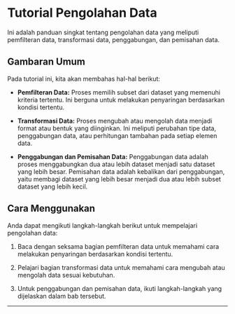 # Tutorial Pengolahan Data

Ini adalah panduan singkat tentang pengolahan data yang meliputi pemfilteran data, transformasi data, penggabungan, dan pemisahan data.

## Gambaran Umum

Pada tutorial ini, kita akan membahas hal-hal berikut:

- **Pemfilteran Data:** Proses memilih subset dari dataset yang memenuhi kriteria tertentu. Ini berguna untuk melakukan penyaringan berdasarkan kondisi tertentu.

- **Transformasi Data:** Proses mengubah atau mengolah data menjadi format atau bentuk yang diinginkan. Ini meliputi perubahan tipe data, penggabungan data, atau perhitungan tambahan pada setiap elemen data.

- **Penggabungan dan Pemisahan Data:** Penggabungan data adalah proses menggabungkan dua atau lebih dataset menjadi satu dataset yang lebih besar. Pemisahan data adalah kebalikan dari penggabungan, yaitu membagi dataset yang lebih besar menjadi dua atau lebih subset dataset yang lebih kecil.

## Cara Menggunakan

Anda dapat mengikuti langkah-langkah berikut untuk mempelajari pengolahan data:

1. Baca dengan seksama bagian pemfilteran data untuk memahami cara melakukan penyaringan berdasarkan kondisi tertentu.

2. Pelajari bagian transformasi data untuk memahami cara mengubah atau mengolah data sesuai kebutuhan.

3. Untuk penggabungan dan pemisahan data, ikuti langkah-langkah yang dijelaskan dalam bab tersebut.


---
